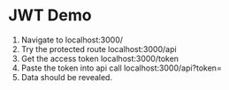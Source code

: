 # JWT Demo

1. Navigate to localhost:3000/ 
2. Try the protected route localhost:3000/api
3. Get the access token localhost:3000/token
4. Paste the token into api call localhost:3000/api?token=<token>
5. Data should be revealed.
